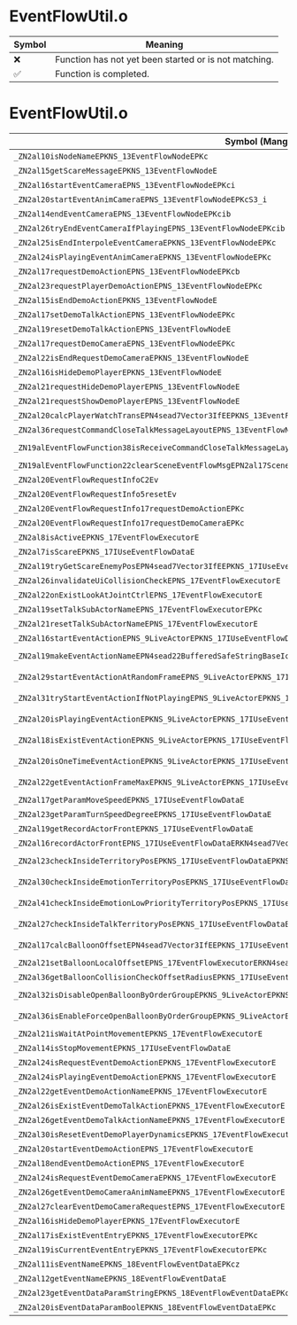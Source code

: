 # EventFlowUtil.o
| Symbol | Meaning 
| ------------- | ------------- 
| :x: | Function has not yet been started or is not matching. 
| :white_check_mark: | Function is completed. 


# EventFlowUtil.o
| Symbol (Mangled) | Symbol (Demangled) | Decompiled? |
| ------------- |  ------------- | ------------- |
| `_ZN2al10isNodeNameEPKNS_13EventFlowNodeEPKc` | `al::isNodeName(al::EventFlowNode const*,char const*)` | :white_check_mark: |
| `_ZN2al15getScareMessageEPKNS_13EventFlowNodeE` | `al::getScareMessage(al::EventFlowNode const*)` | :white_check_mark: |
| `_ZN2al16startEventCameraEPNS_13EventFlowNodeEPKci` | `al::startEventCamera(al::EventFlowNode *,char const*,int)` | :white_check_mark: |
| `_ZN2al20startEventAnimCameraEPNS_13EventFlowNodeEPKcS3_i` | `al::startEventAnimCamera(al::EventFlowNode *,char const*,char const*,int)` | :white_check_mark: |
| `_ZN2al14endEventCameraEPNS_13EventFlowNodeEPKcib` | `al::endEventCamera(al::EventFlowNode *,char const*,int,bool)` | :white_check_mark: |
| `_ZN2al26tryEndEventCameraIfPlayingEPNS_13EventFlowNodeEPKcib` | `al::tryEndEventCameraIfPlaying(al::EventFlowNode *,char const*,int,bool)` | :white_check_mark: |
| `_ZN2al25isEndInterpoleEventCameraEPKNS_13EventFlowNodeEPKc` | `al::isEndInterpoleEventCamera(al::EventFlowNode const*,char const*)` | :white_check_mark: |
| `_ZN2al24isPlayingEventAnimCameraEPKNS_13EventFlowNodeEPKc` | `al::isPlayingEventAnimCamera(al::EventFlowNode const*,char const*)` | :white_check_mark: |
| `_ZN2al17requestDemoActionEPNS_13EventFlowNodeEPKcb` | `al::requestDemoAction(al::EventFlowNode *,char const*,bool)` | :white_check_mark: |
| `_ZN2al23requestPlayerDemoActionEPNS_13EventFlowNodeEPKc` | `al::requestPlayerDemoAction(al::EventFlowNode *,char const*)` | :white_check_mark: |
| `_ZN2al15isEndDemoActionEPKNS_13EventFlowNodeE` | `al::isEndDemoAction(al::EventFlowNode const*)` | :white_check_mark: |
| `_ZN2al17setDemoTalkActionEPNS_13EventFlowNodeEPKc` | `al::setDemoTalkAction(al::EventFlowNode *,char const*)` | :white_check_mark: |
| `_ZN2al19resetDemoTalkActionEPNS_13EventFlowNodeE` | `al::resetDemoTalkAction(al::EventFlowNode *)` | :white_check_mark: |
| `_ZN2al17requestDemoCameraEPNS_13EventFlowNodeEPKc` | `al::requestDemoCamera(al::EventFlowNode *,char const*)` | :white_check_mark: |
| `_ZN2al22isEndRequestDemoCameraEPKNS_13EventFlowNodeE` | `al::isEndRequestDemoCamera(al::EventFlowNode const*)` | :white_check_mark: |
| `_ZN2al16isHideDemoPlayerEPKNS_13EventFlowNodeE` | `al::isHideDemoPlayer(al::EventFlowNode const*)` | :white_check_mark: |
| `_ZN2al21requestHideDemoPlayerEPNS_13EventFlowNodeE` | `al::requestHideDemoPlayer(al::EventFlowNode *)` | :white_check_mark: |
| `_ZN2al21requestShowDemoPlayerEPNS_13EventFlowNodeE` | `al::requestShowDemoPlayer(al::EventFlowNode *)` | :white_check_mark: |
| `_ZN2al20calcPlayerWatchTransEPN4sead7Vector3IfEEPKNS_13EventFlowNodeE` | `al::calcPlayerWatchTrans(sead::Vector3<float> *,al::EventFlowNode const*)` | :white_check_mark: |
| `_ZN2al36requestCommandCloseTalkMessageLayoutEPNS_13EventFlowNodeE` | `al::requestCommandCloseTalkMessageLayout(al::EventFlowNode *)` | :white_check_mark: |
| `_ZN19alEventFlowFunction38isReceiveCommandCloseTalkMessageLayoutEPKN2al17SceneEventFlowMsgE` | `alEventFlowFunction::isReceiveCommandCloseTalkMessageLayout(al::SceneEventFlowMsg const*)` | :white_check_mark: |
| `_ZN19alEventFlowFunction22clearSceneEventFlowMsgEPN2al17SceneEventFlowMsgE` | `alEventFlowFunction::clearSceneEventFlowMsg(al::SceneEventFlowMsg *)` | :white_check_mark: |
| `_ZN2al20EventFlowRequestInfoC2Ev` | `al::EventFlowRequestInfo::EventFlowRequestInfo(void)` | :white_check_mark: |
| `_ZN2al20EventFlowRequestInfo5resetEv` | `al::EventFlowRequestInfo::reset(void)` | :white_check_mark: |
| `_ZN2al20EventFlowRequestInfo17requestDemoActionEPKc` | `al::EventFlowRequestInfo::requestDemoAction(char const*)` | :white_check_mark: |
| `_ZN2al20EventFlowRequestInfo17requestDemoCameraEPKc` | `al::EventFlowRequestInfo::requestDemoCamera(char const*)` | :white_check_mark: |
| `_ZN2al8isActiveEPKNS_17EventFlowExecutorE` | `al::isActive(al::EventFlowExecutor const*)` | :white_check_mark: |
| `_ZN2al7isScareEPKNS_17IUseEventFlowDataE` | `al::isScare(al::IUseEventFlowData const*)` | :white_check_mark: |
| `_ZN2al19tryGetScareEnemyPosEPN4sead7Vector3IfEEPKNS_17IUseEventFlowDataE` | `al::tryGetScareEnemyPos(sead::Vector3<float> *,al::IUseEventFlowData const*)` | :white_check_mark: |
| `_ZN2al26invalidateUiCollisionCheckEPNS_17EventFlowExecutorE` | `al::invalidateUiCollisionCheck(al::EventFlowExecutor *)` | :white_check_mark: |
| `_ZN2al22onExistLookAtJointCtrlEPNS_17EventFlowExecutorE` | `al::onExistLookAtJointCtrl(al::EventFlowExecutor *)` | :white_check_mark: |
| `_ZN2al19setTalkSubActorNameEPNS_17EventFlowExecutorEPKc` | `al::setTalkSubActorName(al::EventFlowExecutor *,char const*)` | :white_check_mark: |
| `_ZN2al21resetTalkSubActorNameEPNS_17EventFlowExecutorE` | `al::resetTalkSubActorName(al::EventFlowExecutor *)` | :white_check_mark: |
| `_ZN2al16startEventActionEPNS_9LiveActorEPKNS_17IUseEventFlowDataEPKc` | `al::startEventAction(al::LiveActor *,al::IUseEventFlowData const*,char const*)` | :white_check_mark: |
| `_ZN2al19makeEventActionNameEPN4sead22BufferedSafeStringBaseIcEEPKNS_17IUseEventFlowDataEPKc` | `al::makeEventActionName(sead::BufferedSafeStringBase<char> *,al::IUseEventFlowData const*,char const*)` | :white_check_mark: |
| `_ZN2al29startEventActionAtRandomFrameEPNS_9LiveActorEPKNS_17IUseEventFlowDataEPKc` | `al::startEventActionAtRandomFrame(al::LiveActor *,al::IUseEventFlowData const*,char const*)` | :white_check_mark: |
| `_ZN2al31tryStartEventActionIfNotPlayingEPNS_9LiveActorEPKNS_17IUseEventFlowDataEPKc` | `al::tryStartEventActionIfNotPlaying(al::LiveActor *,al::IUseEventFlowData const*,char const*)` | :white_check_mark: |
| `_ZN2al20isPlayingEventActionEPKNS_9LiveActorEPKNS_17IUseEventFlowDataEPKc` | `al::isPlayingEventAction(al::LiveActor const*,al::IUseEventFlowData const*,char const*)` | :white_check_mark: |
| `_ZN2al18isExistEventActionEPKNS_9LiveActorEPKNS_17IUseEventFlowDataEPKc` | `al::isExistEventAction(al::LiveActor const*,al::IUseEventFlowData const*,char const*)` | :white_check_mark: |
| `_ZN2al20isOneTimeEventActionEPKNS_9LiveActorEPKNS_17IUseEventFlowDataEPKc` | `al::isOneTimeEventAction(al::LiveActor const*,al::IUseEventFlowData const*,char const*)` | :white_check_mark: |
| `_ZN2al22getEventActionFrameMaxEPKNS_9LiveActorEPKNS_17IUseEventFlowDataEPKc` | `al::getEventActionFrameMax(al::LiveActor const*,al::IUseEventFlowData const*,char const*)` | :white_check_mark: |
| `_ZN2al17getParamMoveSpeedEPKNS_17IUseEventFlowDataE` | `al::getParamMoveSpeed(al::IUseEventFlowData const*)` | :white_check_mark: |
| `_ZN2al23getParamTurnSpeedDegreeEPKNS_17IUseEventFlowDataE` | `al::getParamTurnSpeedDegree(al::IUseEventFlowData const*)` | :white_check_mark: |
| `_ZN2al19getRecordActorFrontEPKNS_17IUseEventFlowDataE` | `al::getRecordActorFront(al::IUseEventFlowData const*)` | :white_check_mark: |
| `_ZN2al16recordActorFrontEPNS_17IUseEventFlowDataERKN4sead7Vector3IfEE` | `al::recordActorFront(al::IUseEventFlowData *,sead::Vector3<float> const&)` | :white_check_mark: |
| `_ZN2al23checkInsideTerritoryPosEPKNS_17IUseEventFlowDataEPKNS_9LiveActorERKN4sead7Vector3IfEEf` | `al::checkInsideTerritoryPos(al::IUseEventFlowData const*,al::LiveActor const*,sead::Vector3<float> const&,float)` | :white_check_mark: |
| `_ZN2al30checkInsideEmotionTerritoryPosEPKNS_17IUseEventFlowDataEPKNS_9LiveActorERKN4sead7Vector3IfEE` | `al::checkInsideEmotionTerritoryPos(al::IUseEventFlowData const*,al::LiveActor const*,sead::Vector3<float> const&)` | :white_check_mark: |
| `_ZN2al41checkInsideEmotionLowPriorityTerritoryPosEPKNS_17IUseEventFlowDataEPKNS_9LiveActorERKN4sead7Vector3IfEE` | `al::checkInsideEmotionLowPriorityTerritoryPos(al::IUseEventFlowData const*,al::LiveActor const*,sead::Vector3<float> const&)` | :white_check_mark: |
| `_ZN2al27checkInsideTalkTerritoryPosEPKNS_17IUseEventFlowDataEPKNS_9LiveActorERKN4sead7Vector3IfEE` | `al::checkInsideTalkTerritoryPos(al::IUseEventFlowData const*,al::LiveActor const*,sead::Vector3<float> const&)` | :white_check_mark: |
| `_ZN2al17calcBalloonOffsetEPN4sead7Vector3IfEEPKNS_17IUseEventFlowDataEPKNS_9LiveActorE` | `al::calcBalloonOffset(sead::Vector3<float> *,al::IUseEventFlowData const*,al::LiveActor const*)` | :white_check_mark: |
| `_ZN2al21setBalloonLocalOffsetEPNS_17EventFlowExecutorERKN4sead7Vector3IfEE` | `al::setBalloonLocalOffset(al::EventFlowExecutor *,sead::Vector3<float> const&)` | :white_check_mark: |
| `_ZN2al36getBalloonCollisionCheckOffsetRadiusEPKNS_17IUseEventFlowDataE` | `al::getBalloonCollisionCheckOffsetRadius(al::IUseEventFlowData const*)` | :white_check_mark: |
| `_ZN2al32isDisableOpenBalloonByOrderGroupEPKNS_9LiveActorEPKNS_17IUseEventFlowDataE` | `al::isDisableOpenBalloonByOrderGroup(al::LiveActor const*,al::IUseEventFlowData const*)` | :white_check_mark: |
| `_ZN2al36isEnableForceOpenBalloonByOrderGroupEPKNS_9LiveActorEPKNS_17IUseEventFlowDataE` | `al::isEnableForceOpenBalloonByOrderGroup(al::LiveActor const*,al::IUseEventFlowData const*)` | :white_check_mark: |
| `_ZN2al21isWaitAtPointMovementEPKNS_17EventFlowExecutorE` | `al::isWaitAtPointMovement(al::EventFlowExecutor const*)` | :white_check_mark: |
| `_ZN2al14isStopMovementEPKNS_17IUseEventFlowDataE` | `al::isStopMovement(al::IUseEventFlowData const*)` | :white_check_mark: |
| `_ZN2al24isRequestEventDemoActionEPKNS_17EventFlowExecutorE` | `al::isRequestEventDemoAction(al::EventFlowExecutor const*)` | :white_check_mark: |
| `_ZN2al24isPlayingEventDemoActionEPKNS_17EventFlowExecutorE` | `al::isPlayingEventDemoAction(al::EventFlowExecutor const*)` | :white_check_mark: |
| `_ZN2al22getEventDemoActionNameEPKNS_17EventFlowExecutorE` | `al::getEventDemoActionName(al::EventFlowExecutor const*)` | :white_check_mark: |
| `_ZN2al26isExistEventDemoTalkActionEPKNS_17EventFlowExecutorE` | `al::isExistEventDemoTalkAction(al::EventFlowExecutor const*)` | :white_check_mark: |
| `_ZN2al26getEventDemoTalkActionNameEPKNS_17EventFlowExecutorE` | `al::getEventDemoTalkActionName(al::EventFlowExecutor const*)` | :white_check_mark: |
| `_ZN2al30isResetEventDemoPlayerDynamicsEPKNS_17EventFlowExecutorE` | `al::isResetEventDemoPlayerDynamics(al::EventFlowExecutor const*)` | :white_check_mark: |
| `_ZN2al20startEventDemoActionEPNS_17EventFlowExecutorE` | `al::startEventDemoAction(al::EventFlowExecutor *)` | :white_check_mark: |
| `_ZN2al18endEventDemoActionEPNS_17EventFlowExecutorE` | `al::endEventDemoAction(al::EventFlowExecutor *)` | :white_check_mark: |
| `_ZN2al24isRequestEventDemoCameraEPKNS_17EventFlowExecutorE` | `al::isRequestEventDemoCamera(al::EventFlowExecutor const*)` | :white_check_mark: |
| `_ZN2al26getEventDemoCameraAnimNameEPKNS_17EventFlowExecutorE` | `al::getEventDemoCameraAnimName(al::EventFlowExecutor const*)` | :white_check_mark: |
| `_ZN2al27clearEventDemoCameraRequestEPNS_17EventFlowExecutorE` | `al::clearEventDemoCameraRequest(al::EventFlowExecutor *)` | :white_check_mark: |
| `_ZN2al16isHideDemoPlayerEPKNS_17EventFlowExecutorE` | `al::isHideDemoPlayer(al::EventFlowExecutor const*)` | :white_check_mark: |
| `_ZN2al17isExistEventEntryEPKNS_17EventFlowExecutorEPKc` | `al::isExistEventEntry(al::EventFlowExecutor const*,char const*)` | :white_check_mark: |
| `_ZN2al19isCurrentEventEntryEPKNS_17EventFlowExecutorEPKc` | `al::isCurrentEventEntry(al::EventFlowExecutor const*,char const*)` | :white_check_mark: |
| `_ZN2al11isEventNameEPKNS_18EventFlowEventDataEPKcz` | `al::isEventName(al::EventFlowEventData const*,char const*,...)` | :white_check_mark: |
| `_ZN2al12getEventNameEPKNS_18EventFlowEventDataE` | `al::getEventName(al::EventFlowEventData const*)` | :white_check_mark: |
| `_ZN2al23getEventDataParamStringEPKNS_18EventFlowEventDataEPKc` | `al::getEventDataParamString(al::EventFlowEventData const*,char const*)` | :white_check_mark: |
| `_ZN2al20isEventDataParamBoolEPKNS_18EventFlowEventDataEPKc` | `al::isEventDataParamBool(al::EventFlowEventData const*,char const*)` | :white_check_mark: |
